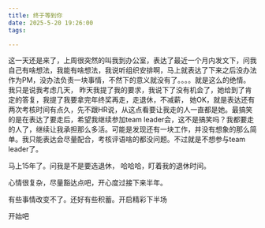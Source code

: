 ```yaml
---
title: 终于等到你
date: 2025-5-20 19:26:00
tags: 

---
```

这一天还是来了，上周很突然的叫我到办公室，表达了最近一个月内发文下，问我自己有啥想法，我能有啥想法，我说听组织安排啊，马上就表达了下来之后没办法作为PM，没办法负责一块事情，不然下的意义就没有了。。。。就是这么的绝情。 我只是说我考虑几天， 昨天我提了我的要求，我说下了没有机会了，她给到了肯定的答复，我提了我要拿完年终奖再走，走退休，不减薪， 她OK，就是表达还有两次考核时间有点久，先不跟HR说，从这点看要让我走的人一直都是她。最搞笑的是在表达了要走后，希望我继续参加team leader会，这不是搞笑吗？我都要走的人了，继续让我承担那么多活。可能是发现还有一块工作，并没有想象的那么简单。我只能表达会尽量配合，考核评语啥的都没问题。不过就是不想参与team leader了。 

马上15年了。问我是不是要选退休， 哈哈哈，盯着我的退休时间。

心情很复杂，尽量豁达点吧，开心度过接下来半年。

有些事情改变不了。还好有些积蓄。开启精彩下半场

开始吧